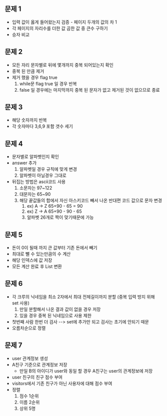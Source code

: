 ## 문제 1
- 입력 값이 옳게 들어왔는지 검증 - 페이지 두개의 값의 차 1
- 각 페이지의 자리수를 더한 값 곱한 값 중 큰수 구하기
- 승자 비교

## 문제 2
- 모든 자리 문자별로 뒤에 몇개까지 중복 되어있는지 확인
- 중복 된 만큼 제거
- 제거 했을 경우 flag true
  1. while문 flag true 일 경우 반복
  2. false 일 경우에는 마지막까지 중복 된 문자가 없고 제거된 것이 없으므로 종료


## 문제 3
- 해당 숫자까지 반복
- 각 숫자마다 3,6,9 포함 갯수 세기

## 문제 4
- 문자별로 알파벳인지 확인
- answer 추가
  1. 알파벳일 경우 규칙에 맞게 변경
  2. 알파벳이 아닐경우 그대로
- 뒤집는 방법은 ascii코드 사용
  1. 소문자는 97~122
  2. 대문자는 65~90
  3. 해당 끝값들의 합에서 자신 아스키코드 빼서 나온 반대편 코드 값으로 문자 변경 
     1. ex) A -> Z 65+90 - 65 = 90 
     2. ex) Z -> A 65+90 - 90 - 65 
     3. 알파벳 26개로 짝이 맞기때문에 가능

## 문제 5
- 돈이 0이 될때 까지 큰 값부터 기존 돈에서 빼기
- 최대로 뺄 수 있는만큼의 수 계산
- 해당 인덱스에 값 저장
- 모든 계산 완료 후 List 변환

## 문제 6
- 각 크루의 닉네임을 최소 2자에서 최대 전체길이까지 분할 (중복 입력 방지 위해 set 사용)
  1. 만일 분할해서 나온 결과 값이 없을 경우 저장
  2. 있을 경우 중복 된 닉네임으로 사용 제한
- 첫번째 사람 한번 더 검사 --> set에 추가만 되고 검사는 초기에 안되기 때문
- 오름차순으로 정렬

## 문제 7
- user 관계정보 생성
- A친구 기준으로 관계정보 저장
  - 만일 B의 아이디가 user와 동일 할 경우 A친구는 user의 관계정보에 저장
- user 친구의 친구 점수 부여
- visitors에서 기존 친구가 아닌 사용자에 대해 점수 부여
- 정렬
  1. 점수 1순위
  2. 이름 2순위
  3. 상위 5명